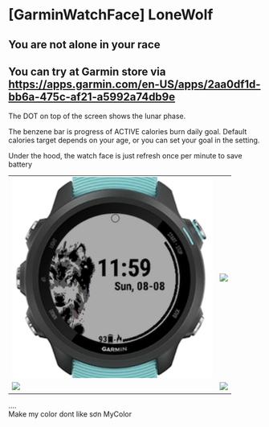 # [GarminWatchFace] LoneWolf
You are not alone in your race
---
You can try at Garmin store via <br>
https://apps.garmin.com/en-US/apps/2aa0df1d-bb6a-475c-af21-a5992a74db9e
<br>
---
The DOT on top of the screen shows the lunar phase.

The benzene bar is progress of ACTIVE calories burn daily goal. Default calories target depends on your age, or you can set your goal in the setting.

Under the hood, the watch face is just refresh once per minute to save battery

<table>
    <tr>
        <td><img src="screenshots/i1.png" width="400"/></td>
        <td><img src="screenshots/i2.jpeg" width="400"/></td>
    </tr>
    <tr>
        <td><img src="screenshots/i3.jpeg" width="400"/></td>
        <td><img src="screenshots/i4.jpeg" width="400"/></td>
    </tr>
</table>

....<br>
Make my color dont like sơn MyColor
